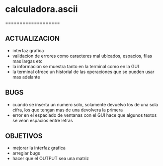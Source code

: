 # calculadora.ascii
===================

ACTUALIZACION
-------------
+ interfaz grafica
+ validacion de errores como caracteres mal ubicados, espacios, filas mas largas etc
+ la informacion se muestra tanto en la terminal como en la GUI
+ la terminal ofrece un historial de las operaciones que se pueden usar mas adelante


BUGS
----
+ cuando se inserta un numero solo, solamente devuelvo los de una sola cifra, los que tengan mas de una devolvera la primera
+ error en el espaciado de ventanas con el GUI hace que algunos textos se vean espacios entre letras

OBJETIVOS
---------
+ mejorar la interfaz grafica
+ arreglar bugs
+ hacer que el OUTPUT sea una matriz
